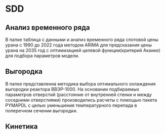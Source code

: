 # SDD 
## Анализ временного ряда
В папке таблица с данными и анализ временного ряда спотовой цены урана с 1990 до 2022 года методом ARIMA для предсказания цены урана на 2035 год с оптимизацией целевой функции(критерий Акаике) для подбора параметров модели.
## Выгородка
В папке представленна методика выбора оптимального охлаждения выгородки реактора ВВЭР-1000. На основании подбираемых параметров отверстий (расстояние от внутренней стенки и между соседними отверстиями) производились расчеты с помощью пакета PYMAPDL с целью уменьшения температурного перепада в поперечном сечении выгородки.
## Кинетика

